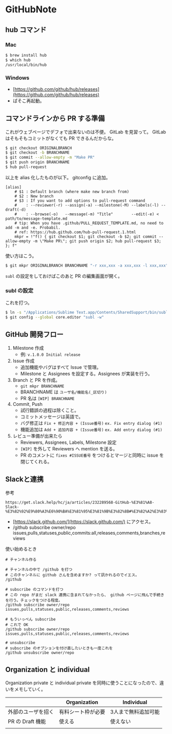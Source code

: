 GitHubNote
===


## hub コマンド

### Mac

```bash
$ brew install hub
$ which hub
/usr/local/bin/hub
```

### Windows

- [https://github.com/github/hub/releases](https://github.com/github/hub/releases)
- ぱそこ再起動。


## コマンドラインから PR する準備

これがウェブページでデフォで出来ないのは不便。 GitLab を見習って。 GitLab はそもそもコミットがなくても PR できるんだからな。

```bash
$ git checkout ORIGINALBRANCH
$ git checkout -b BRANCHNAME
$ git commit --allow-empty -m "Make PR"
$ git push origin BRANCHNAME
$ hub pull-request
```

以上を alias 化したものが以下。 gitconfig に追加。

```gitconfig
[alias]
    # $1 : Default branch (where make new branch from)
    # $2 : New branch
    # $3 : If you want to add options to pull-request command
    #    : --reviewer(-r) --assign(-a) --milestone(-M) --labels(-l) --draft(-d)
    #    : --browse(-o)   --message(-m) "Title"        --edit(-e) < path/to/message-template.md
    # tip: When you have .github/PULL_REQUEST_TEMPLATE.md, no need to add -m and -e. Probabil.
    # ref: https://hub.github.com/hub-pull-request.1.html
    mkpr = !"f() { git checkout $1; git checkout -b $2; git commit --allow-empty -m \"Make PR\"; git push origin $2; hub pull-request $3; }; f"
```

使い方はこう。

```bash
$ git mkpr ORIGINALBRANCH BRANCHNAME "-r xxx,xxx -a xxx,xxx -l xxx,xxx"
```

`subl` の設定をしておけばこのあと PR の編集画面が開く。


### subl の設定

これを打つ。

```bash
$ ln -s "/Applications/Sublime Text.app/Contents/SharedSupport/bin/subl" "/usr/local/bin/subl"
$ git config --global core.editor "subl -w"
```


## GitHub 開発フロー

1. Milestone 作成
    - 例: `v.1.0.0 Initial release`
1. Issue 作成
    - 追加機能やバグはすべて Issue で管理。
    - Milestone と Assignees を設定する。Assignees が実装を行う。
1. Branch と PR を作成。
    - `git mkpr BRANCHNAME`
    - BRANCHNAME は `ユーザ名/機能名(_区切り)`
    - PR 名は `[WIP] BRANCHNAME`
1. Commit, Push
    - 試行錯誤の過程は除くこと。
    - コミットメッセージは英語で。
    - バグ修正は `Fix + 修正内容 + (Issue番号)` `ex. Fix entry dialog (#1)`
    - 機能追加は `Add + 追加内容 + (Issue番号)` `ex. Add entry dialog (#1)`    
1. レビュー準備が出来たら
    - Reviewers, Assignees, Labels, Milestone 設定
    - `[WIP]` を外して Reviewers へ mention を送る。
    - PR のコメントに `fixes #ISSUE番号` をつけるとマージと同時に issue を閉じてくれる。


## Slackと連携

参考

```
https://get.slack.help/hc/ja/articles/232289568-GitHub-%E3%81%A8-Slack-%E3%82%92%E9%80%A3%E6%90%BA%E3%81%95%E3%81%9B%E3%82%8B#%E3%82%A2%E3%83%97%E3%83%AA%E3%82%92%E3%82%A4%E3%83%B3%E3%82%B9%E3%83%88%E3%83%BC%E3%83%AB%E3%81%99%E3%82%8B
```

- [https://slack.github.com/](https://slack.github.com/) にアクセス。
- /github subscribe owner/repo issues,pulls,statuses,public,commits:all,releases,comments,branches,reviews

使い始めるとき

```plaintext
# チャンネル作る

# チャンネルの中で /github を打つ
# このチャンネルに github さんを含めますか? って訊かれるのでイエス。
/github

# subscribe のコマンドを打つ
# この repo がまだ slack 連携に含まれてなかったら、 github ページに飛んで手続きを行う。チェックをつける程度。
/github subscribe owner/repo issues,pulls,statuses,public,releases,comments,reviews

# もういっぺん subscribe
# これで OK
/github subscribe owner/repo issues,pulls,statuses,public,releases,comments,reviews

# unsubscribe
# subscribe のオプションを付け直したいときも一度これを
/github unsubscribe owner/repo
```


## Organization と individual

Organization private と individual private を同時に使うことになったので、違いをメモしていく。

|                    |    Organization    |      Individual     |
|--------------------|--------------------|---------------------|
| 外部のユーザを招く | 有料シート枠が必要 | 3人まで無料追加可能 |
| PR の Draft 機能   | 使える             | 使えない            |
|                    |                    |                     |
